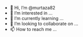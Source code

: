 - 👋 Hi, I’m @murtaza82
- 👀 I’m interested in ...
- 🌱 I’m currently learning ...
- 💞️ I’m looking to collaborate on ...
- 📫 How to reach me ...

<!---
murtaza82/murtaza82 is a ✨ special ✨ repository because its `README.md` (this file) appears on your GitHub profile.
You can click the Preview link to take a look at your changes.
--->
